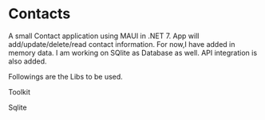 # Contacts
A small Contact application using MAUI in .NET 7.
App will add/update/delete/read contact information.
For now,I have added in memory data.
I am working on SQlite as Database as well.
API integration is also added.

Followings are the Libs to be used.

Toolkit


Sqlite


